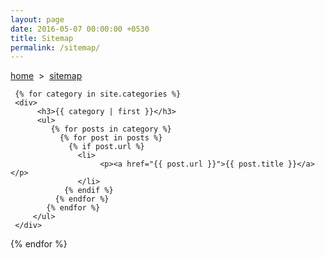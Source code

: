 ```yaml
---
layout: page
date: 2016-05-07 00:00:00 +0530
title: Sitemap
permalink: /sitemap/
---
```

<div>
    <a href="{{ site.url }}">home</a> &nbsp;&gt;&nbsp; <a href="{{ site.url }}/sitemap/">sitemap</a>
	
	 {% for category in site.categories %}
     <div>
          <h3>{{ category | first }}</h3>
          <ul>
             {% for posts in category %}
               {% for post in posts %}
                 {% if post.url %}
                   <li>
						<p><a href="{{ post.url }}">{{ post.title }}</a></p>
                   </li>
                {% endif %}
              {% endfor %}
            {% endfor %}
         </ul>
     </div>
 {% endfor %}
 <br>
</div>
